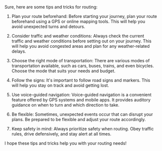 Sure, here are some tips and tricks for routing:

1. Plan your route beforehand: Before starting your journey, plan your route beforehand using a GPS or online mapping tools. This will help you avoid unexpected turns and detours.

2. Consider traffic and weather conditions: Always check the current traffic and weather conditions before setting out on your journey. This will help you avoid congested areas and plan for any weather-related delays.

3. Choose the right mode of transportation: There are various modes of transportation available, such as cars, buses, trains, and even bicycles. Choose the mode that suits your needs and budget.

4. Follow the signs: It's important to follow road signs and markers. This will help you stay on track and avoid getting lost.

5. Use voice-guided navigation: Voice-guided navigation is a convenient feature offered by GPS systems and mobile apps. It provides auditory guidance on when to turn and which direction to take.

6. Be flexible: Sometimes, unexpected events occur that can disrupt your plans. Be prepared to be flexible and adjust your route accordingly.

7. Keep safety in mind: Always prioritize safety when routing. Obey traffic rules, drive defensively, and stay alert at all times.

I hope these tips and tricks help you with your routing needs!
